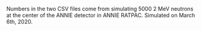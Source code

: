 Numbers in the two CSV files come from simulating 5000 2 MeV neutrons at the
center of the ANNIE detector in ANNIE RATPAC.  Simulated on March 6th, 2020.

